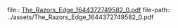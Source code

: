 file:: [The_Razors_Edge_1644372749582_0.pdf](../assets/The_Razors_Edge_1644372749582_0.pdf)
file-path:: ../assets/The_Razors_Edge_1644372749582_0.pdf
